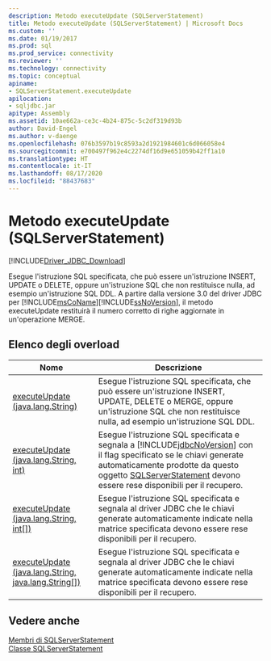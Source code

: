 ```yaml
---
description: Metodo executeUpdate (SQLServerStatement)
title: Metodo executeUpdate (SQLServerStatement) | Microsoft Docs
ms.custom: ''
ms.date: 01/19/2017
ms.prod: sql
ms.prod_service: connectivity
ms.reviewer: ''
ms.technology: connectivity
ms.topic: conceptual
apiname:
- SQLServerStatement.executeUpdate
apilocation:
- sqljdbc.jar
apitype: Assembly
ms.assetid: 10ae662a-ce3c-4b24-875c-5c2df319d93b
author: David-Engel
ms.author: v-daenge
ms.openlocfilehash: 076b3597b19c8593a2d1921984601c6d066058e4
ms.sourcegitcommit: e700497f962e4c2274df16d9e651059b42ff1a10
ms.translationtype: HT
ms.contentlocale: it-IT
ms.lasthandoff: 08/17/2020
ms.locfileid: "88437683"
---
```

# <a name="executeupdate-method-sqlserverstatement"></a>Metodo executeUpdate (SQLServerStatement)
[!INCLUDE[Driver_JDBC_Download](../../../includes/driver_jdbc_download.md)]

  Esegue l'istruzione SQL specificata, che può essere un'istruzione INSERT, UPDATE o DELETE, oppure un'istruzione SQL che non restituisce nulla, ad esempio un'istruzione SQL DDL. A partire dalla versione 3.0 del driver JDBC per [!INCLUDE[msCoName](../../../includes/msconame_md.md)][!INCLUDE[ssNoVersion](../../../includes/ssnoversion-md.md)], il metodo executeUpdate restituirà il numero corretto di righe aggiornate in un'operazione MERGE.  
  
## <a name="overload-list"></a>Elenco degli overload  
  
|Nome|Descrizione|  
|----------|-----------------|  
|[executeUpdate (java.lang.String)](../../../connect/jdbc/reference/executeupdate-method-java-lang-string-sqlserverstatement.md)|Esegue l'istruzione SQL specificata, che può essere un'istruzione INSERT, UPDATE, DELETE o MERGE, oppure un'istruzione SQL che non restituisce nulla, ad esempio un'istruzione SQL DDL.|  
|[executeUpdate (java.lang.String, int)](../../../connect/jdbc/reference/executeupdate-method-java-lang-string-int.md)|Esegue l'istruzione SQL specificata e segnala a [!INCLUDE[jdbcNoVersion](../../../includes/jdbcnoversion_md.md)] con il flag specificato se le chiavi generate automaticamente prodotte da questo oggetto [SQLServerStatement](../../../connect/jdbc/reference/sqlserverstatement-class.md) devono essere rese disponibili per il recupero.|  
|[executeUpdate (java.lang.String, int&#91;&#93;)](../../../connect/jdbc/reference/executeupdate-method-java-lang-string.md)|Esegue l'istruzione SQL specificata e segnala al driver JDBC che le chiavi generate automaticamente indicate nella matrice specificata devono essere rese disponibili per il recupero.|  
|[executeUpdate (java.lang.String, java.lang.String&#91;&#93;)](../../../connect/jdbc/reference/executeupdate-method-java-lang-string-java-lang-string.md)|Esegue l'istruzione SQL specificata e segnala al driver JDBC che le chiavi generate automaticamente indicate nella matrice specificata devono essere rese disponibili per il recupero.|  
  
## <a name="see-also"></a>Vedere anche  
 [Membri di SQLServerStatement](../../../connect/jdbc/reference/sqlserverstatement-members.md)   
 [Classe SQLServerStatement](../../../connect/jdbc/reference/sqlserverstatement-class.md)  
  
  
